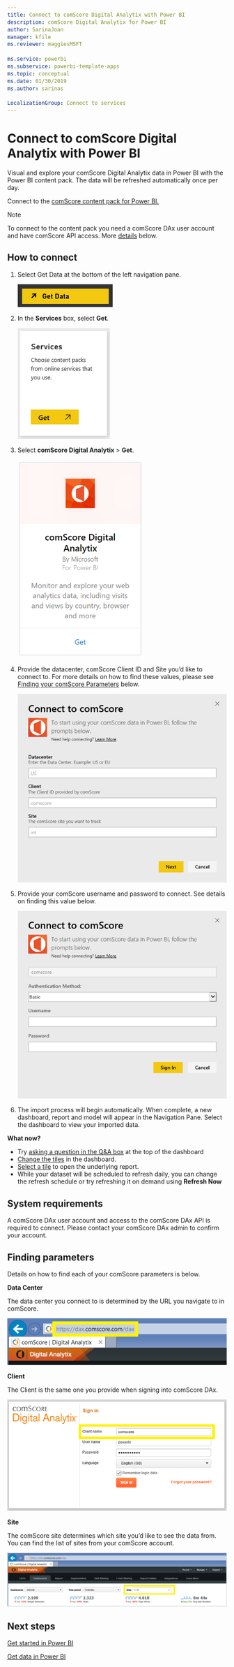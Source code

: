 ```yaml
---
title: Connect to comScore Digital Analytix with Power BI
description: comScore Digital Analytix for Power BI
author: SarinaJoan
manager: kfile
ms.reviewer: maggiesMSFT

ms.service: powerbi
ms.subservice: powerbi-template-apps
ms.topic: conceptual
ms.date: 01/30/2019
ms.author: sarinas

LocalizationGroup: Connect to services
---
```

# Connect to comScore Digital Analytix with Power BI
Visual and explore your comScore Digital Analytix data in Power BI with the Power BI content pack. The data will be refreshed automatically once per day.

Connect to the [comScore content pack for Power BI.](https://app.powerbi.com/getdata/services/comscore)

>[!NOTE]
>To connect to the content pack you need a comScore DAx user account and have comScore API access. More [details](#Requirements) below.

## How to connect
1. Select Get Data at the bottom of the left navigation pane.
   
   ![](media/service-connect-to-connect-to/getdata.png)
2. In the **Services** box, select **Get**.
   
   ![](media/service-connect-to-connect-to/services.png)
3. Select **comScore Digital Analytix** \> **Get**.
   
   ![](media/service-connect-to-connect-to/comscore.png)
4. Provide the datacenter, comScore Client ID and Site you’d like to connect to. For more details on how to find these values, please see [Finding your comScore Parameters](#FindingParams) below.
   
   ![](media/service-connect-to-connect-to/parameters.png)
5. Provide your comScore username and password to connect. See details on finding this value below.
   
   ![](media/service-connect-to-connect-to/creds.png)
6. The import process will begin automatically. When complete, a new dashboard, report and model will appear in the Navigation Pane. Select the dashboard to view your imported data.

**What now?**

* Try [asking a question in the Q&A box](consumer/end-user-q-and-a.md) at the top of the dashboard
* [Change the tiles](service-dashboard-edit-tile.md) in the dashboard.
* [Select a tile](consumer/end-user-tiles.md) to open the underlying report.
* While your dataset will be scheduled to refresh daily, you can change the refresh schedule or try refreshing it on demand using **Refresh Now**

<a name="Requirements"></a>

## System requirements
A comScore DAx user account and access to the comScore DAx API is required to connect. Please contact your comScore DAx admin to confirm your account.

<a name="FindingParams"></a>

## Finding parameters
Details on how to find each of your comScore parameters is below.

**Data Center**

The data center you connect to is determined by the URL you navigate to in comScore.

![](media/service-connect-to-connect-to/comscore_url.png) 

**Client**

The Client is the same one you provide when signing into comScore DAx.

![](media/service-connect-to-connect-to/comscore_signin.png) 

**Site**

The comScore site determines which site you’d like to see the data from. You can find the list of sites from your comScore account.

![](media/service-connect-to-connect-to/comscore_sites.png)

## Next steps
[Get started in Power BI](service-get-started.md)

[Get data in Power BI](service-get-data.md)

